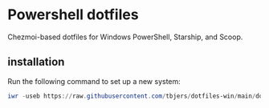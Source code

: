 # Powershell dotfiles

Chezmoi-based dotfiles for Windows PowerShell, Starship, and Scoop.

## installation

Run the following command to set up a new system:

```powershell
iwr -useb https://raw.githubusercontent.com/tbjers/dotfiles-win/main/dot_config/powershell/setup.ps1 | iex
```
